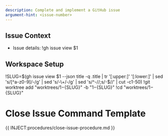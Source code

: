 ```yaml
---
description: Complete and implement a GitHub issue
argument-hint: <issue-number>
---
```


## Issue Context

- Issue details: !gh issue view $1

## Workspace Setup

!SLUG=$(gh issue view $1 --json title -q .title | tr '[:upper:]' '[:lower:]' | sed 's/[^a-z0-9]/-/g' | sed 's/-\+/-/g' | sed 's/^-//;s/-$//' | cut -c1-50)
!git worktree add "worktrees/$1-${SLUG}" -b "$1-${SLUG}"
!cd "worktrees/$1-${SLUG}"

# Close Issue Command Template

{{ INJECT:procedures/close-issue-procedure.md }}